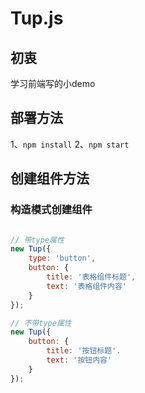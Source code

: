 # Tup.js

## 初衷
学习前端写的小demo

## 部署方法
1、`npm install`
2、`npm start`

## 创建组件方法

### 构造模式创建组件
```javascript

// 带type属性
new Tup({
	type: 'button',
	button: {
		title: '表格组件标题',
		text: '表格组件内容'
	}
});

// 不带type属性
new Tup({
	button: {
		title: '按钮标题'.
		text: '按钮内容'
	}
});
```
